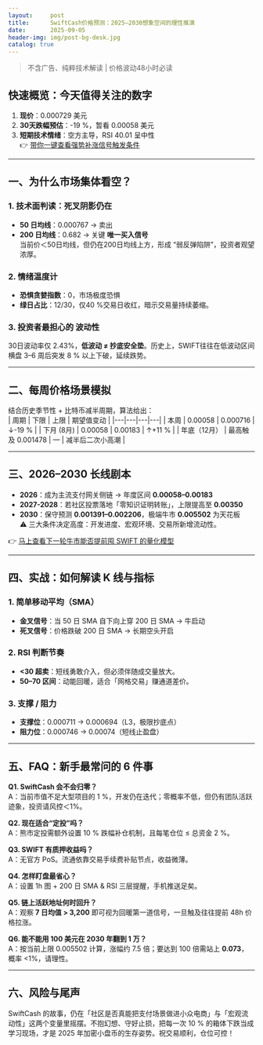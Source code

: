 ```yaml
---
layout:     post
title:      SwiftCash价格预测：2025–2030想象空间的理性推演
date:       2025-09-05
header-img: img/post-bg-desk.jpg
catalog: true
---
```


> 不含广告、纯粹技术解读 | 价格波动48小时必读

## 快速概览：今天值得关注的数字
1. **现价**：0.000729 美元  
2. **30天跌幅预估**：-19 %，暂看 0.00058 美元  
3. **短期技术情绪**：空方主导，RSI 40.01 呈中性  
👉 [带你一键查看强势补涨信号触发条件](https://okxdog.com/)  

---

## 一、为什么市场集体看空？

### 1. 技术面判读：死叉阴影仍在  
- **50 日均线**：0.000767 → 卖出  
- **200 日均线**：0.682 → 关键 **唯一买入信号**  
当前价＜50日均线，但仍在200日均线上方，形成 “弱反弹陷阱”，投资者观望浓厚。  

### 2. 情绪温度计  
- **恐惧贪婪指数**：0，市场极度恐惧  
- **绿日占比**：12/30，仅40 %交易日收红，暗示交易量持续萎缩。  

### 3. 投资者最担心的 **波动性**  
30日波动率仅 2.43%，**低波动 ≠ 抄底安全垫**。历史上，SWIFT往往在低波动区间横盘 3–6 周后突发 8 % 以上下破，延续跌势。  

---

## 二、每周价格场景模拟  
结合历史季节性 + 比特币减半周期，算法给出：  
| 周期 | 下限 | 上限 | 期望值变动 |
|---|---|---|---|
| 本周 | 0.00058 | 0.000716 | ↓-19 % |
| 下月 (8月) | 0.00058 | 0.00183 | ↑+11 % |
| 年底（12月） | 最高触及 0.001478 | — | 减半后二次小高潮 |

---

## 三、2026–2030 长线剧本

- **2026**：成为主流支付网关侧链 → 年度区间 **0.00058–0.00183**  
- **2027-2028**：若社区投票落地「零知识证明转账」，上限提高至 **0.00350**  
- **2030**：保守预测 **0.001391–0.002206**，极端牛市 **0.005502** 为天花板  
⚠️ 三大条件决定高度：开发进度、宏观环境、交易所新增流动性。

👉 [马上查看下一轮牛市能否提前囤 SWIFT 的量化模型](https://okxdog.com/)  

---

## 四、实战：如何解读 K 线与指标

### 1. 简单移动平均（SMA）  
- **金叉信号**：当 50 日 SMA 自下向上穿 200 日 SMA → 牛启动  
- **死叉信号**：价格跌破 200 日 SMA → 长期空头开启  

### 2. RSI 判断节奏  
- **<30 超卖**：短线勇敢介入，但必须伴随成交量放大。  
- **50–70 区间**：动能回暖，适合「网格交易」赚通道差价。  

### 3. 支撑 / 阻力  
- **支撑位**：0.000711 → 0.000694（L3，极限抄底点）  
- **阻力位**：0.000746 → 0.00074（短线止盈盘）  

---

## 五、FAQ：新手最常问的 6 件事

**Q1. SwiftCash 会不会归零？**  
A：当前市值不足大型项目的 1 %，开发仍在迭代；零概率不低，但仍有团队活跃迹象，投资请风控＜1%。  

**Q2. 现在适合“定投”吗？**  
A：熊市定投需额外设置 10 % 跌幅补仓机制，且每笔仓位 ≤ 总资金 2 %。  

**Q3. SWIFT 有质押收益吗？**  
A：无官方 PoS。流通依靠交易手续费补贴节点，收益微薄。  

**Q4. 怎样盯盘最省心？**  
A：设置 1h 图 + 200 日 SMA & RSI 三层提醒，手机推送足矣。  

**Q5. 链上活跃地址何时回升？**  
A：观察 **7 日均值 > 3,200** 即可视为回暖第一道信号，一旦触及往往提前 48h 价格拉涨。  

**Q6. 能不能用 100 美元在 2030 年翻到 1 万？**  
A：按当前上限 0.005502 计算，涨幅约 7.5 倍；要达到 100 倍需站上 **0.073**，概率 <1%，请理性。

---

## 六、风险与尾声

SwiftCash 的故事，仍在「社区是否真能把支付场景做进小众电商」与「宏观流动性」这两个变量里摇摆。不抱幻想、守好止损，把每一次 10 % 的箱体下跌当成学习现场，才是 2025 年加密小盘币的生存姿势。祝交易顺利，仓位可控！